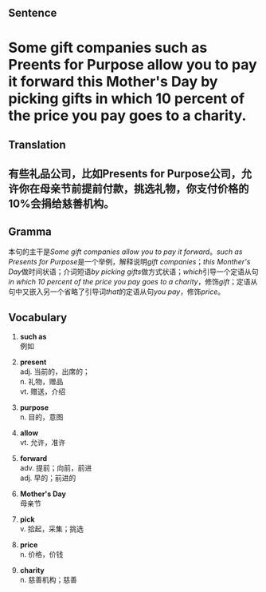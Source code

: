 ## Sentence       

<h1>Some gift companies such as Preents for Purpose allow you to pay it forward this Mother's Day by picking gifts in which 10 percent of the price you pay goes to a charity.</h1>

## Translation       

<h2>有些礼品公司，比如Presents for Purpose公司，允许你在母亲节前提前付款，挑选礼物，你支付价格的10%会捐给慈善机构。</h2>

## Gramma         

本句的主干是*Some gift companies allow you to pay it forward*。*such as Presents for Purpose*是一个举例，解释说明*gift companies*；*this Monther's Day*做时间状语；介词短语*by picking gifts*做方式状语；*which*引导一个定语从句*in which 10 percent of the price you pay goes to a charity*，修饰*gift*；定语从句中又嵌入另一个省略了引导词*that*的定语从句*you pay*，修饰*price*。      


## Vocabulary   

1. **such as**        
例如        

2. **present**        
adj. 当前的，出席的；       
n. 礼物，赠品       
vt. 赠送，介绍         

3. **purpose**         
n. 目的，意图       

4. **allow**        
vt. 允许，准许        

5. **forward**        
adv. 提前；向前，前进        
adj. 早的；前进的         

6. **Mother's Day**         
母亲节         

7. **pick**        
v. 拾起，采集；挑选         

8. **price**       
n. 价格，价钱         

9. **charity**        
n. 慈善机构；慈善        
